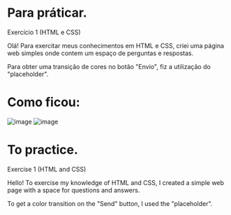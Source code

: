 # Para práticar.
Exercício 1 (HTML e CSS) 
 
Olá! Para exercitar meus conhecimentos em HTML e CSS, criei uma página web simples onde contem um espaço de perguntas e respostas.

Para obter uma transição de cores no botão "Envio", fiz a utilização do "placeholder".
  
# Como ficou:

![image](https://github.com/rayanisouz/exercice/assets/111544279/494f7387-30ed-4ee9-a65f-6ab70335312d)
![image](https://github.com/rayanisouz/exercice/assets/111544279/f5c3cc2d-de84-4293-bb56-8adedf57811d)


# To practice.
Exercise 1 (HTML and CSS)
 
Hello! To exercise my knowledge of HTML and CSS, I created a simple web page with a space for questions and answers.

To get a color transition on the "Send" button, I used the "placeholder".
